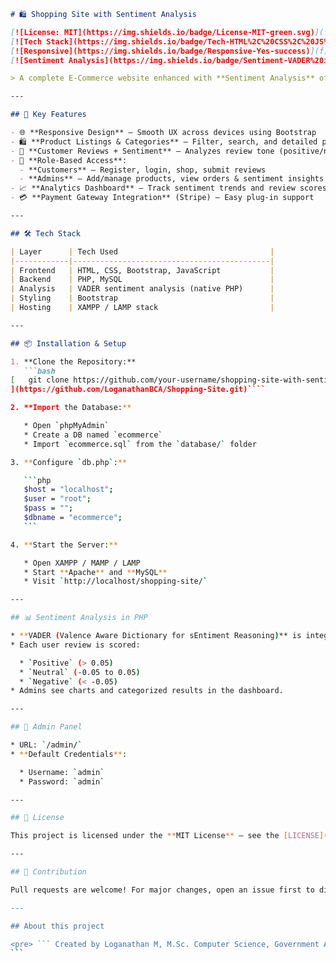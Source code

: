 ````markdown
# 🛍️ Shopping Site with Sentiment Analysis

[![License: MIT](https://img.shields.io/badge/License-MIT-green.svg)](f)  
[![Tech Stack](https://img.shields.io/badge/Tech-HTML%2C%20CSS%2C%20JS%2C%20PHP%2C%20MySQL-blue)](f)  
[![Responsive](https://img.shields.io/badge/Responsive-Yes-success)](f)  
[![Sentiment Analysis](https://img.shields.io/badge/Sentiment-VADER%20in%20PHP-yellow)](f)

> A complete E-Commerce website enhanced with **Sentiment Analysis** of customer reviews using **VADER in PHP**.

---

## 🔑 Key Features

- 🌐 **Responsive Design** — Smooth UX across devices using Bootstrap  
- 🛍️ **Product Listings & Categories** — Filter, search, and detailed product pages  
- 💬 **Customer Reviews + Sentiment** — Analyzes review tone (positive/negative/neutral)  
- 👥 **Role-Based Access**:  
  - **Customers** — Register, login, shop, submit reviews  
  - **Admins** — Add/manage products, view orders & sentiment insights  
- 📈 **Analytics Dashboard** — Track sentiment trends and review scores  
- 💳 **Payment Gateway Integration** (Stripe) — Easy plug-in support  

---

## 🛠️ Tech Stack

| Layer      | Tech Used                                  |
|------------|--------------------------------------------|
| Frontend   | HTML, CSS, Bootstrap, JavaScript           |
| Backend    | PHP, MySQL                                 |
| Analysis   | VADER sentiment analysis (native PHP)      |
| Styling    | Bootstrap                                  |
| Hosting    | XAMPP / LAMP stack                         |

---

## 📦 Installation & Setup

1. **Clone the Repository:**
   ```bash
[   git clone https://github.com/your-username/shopping-site-with-sentiment-analysis.git
](https://github.com/LoganathanBCA/Shopping-Site.git)````

2. **Import the Database:**

   * Open `phpMyAdmin`
   * Create a DB named `ecommerce`
   * Import `ecommerce.sql` from the `database/` folder

3. **Configure `db.php`:**

   ```php
   $host = "localhost";
   $user = "root";
   $pass = "";
   $dbname = "ecommerce";
   ```

4. **Start the Server:**

   * Open XAMPP / MAMP / LAMP
   * Start **Apache** and **MySQL**
   * Visit `http://localhost/shopping-site/`

---

## 📊 Sentiment Analysis in PHP

* **VADER (Valence Aware Dictionary for sEntiment Reasoning)** is integrated using a custom PHP port.
* Each user review is scored:

  * `Positive` (> 0.05)
  * `Neutral` (-0.05 to 0.05)
  * `Negative` (< -0.05)
* Admins see charts and categorized results in the dashboard.

---

## 🔐 Admin Panel

* URL: `/admin/`
* **Default Credentials**:

  * Username: `admin`
  * Password: `admin`

---

## 📝 License

This project is licensed under the **MIT License** – see the [LICENSE](f) file for details.

---

## 🤝 Contribution

Pull requests are welcome! For major changes, open an issue first to discuss what you'd like to change.

---

## About this project

<pre> ``` Created by Loganathan M, M.Sc. Computer Science, Government Arts College (Autonomous), Salem-7, as part of Master's degree completion — feel free to connect via Portfolio Website: [https://](https://loganathanbca.github.io/Portfolio/) ``` </pre>
```


